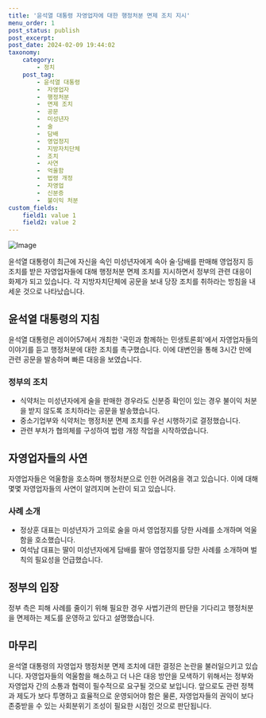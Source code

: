 ```yaml
---
title: '윤석열 대통령 자영업자에 대한 행정처분 면제 조치 지시'
menu_order: 1
post_status: publish
post_excerpt: 
post_date: 2024-02-09 19:44:02
taxonomy:
    category:
        - 정치
    post_tag:
        - 윤석열 대통령
        -  자영업자
        -  행정처분
        -  면제 조치
        -  공문
        -  미성년자
        -  술
        -  담배
        -  영업정지
        -  지방자치단체
        -  조치
        -  사연
        -  억울함
        -  법령 개정
        -  자영업
        -  신분증
        -  불이익 처분
custom_fields:
    field1: value 1
    field2: value 2
---
```


![Image](https://imgnews.pstatic.net/image/018/2024/02/09/0005671092_001_20240209143101067.jpg?type=w647)

윤석열 대통령이 최근에 자신을 속인 미성년자에게 속아 술·담배를 판매해 영업정지 등 조치를 받은 자영업자들에 대해 행정처분 면제 조치를 지시하면서 정부의 관련 대응이 화제가 되고 있습니다. 각 지방자치단체에 공문을 보내 당장 조치를 취하라는 방침을 내세운 것으로 나타났습니다.
## 윤석열 대통령의 지침
윤석열 대통령은 레이어57에서 개최한 '국민과 함께하는 민생토론회'에서 자영업자들의 이야기를 듣고 행정처분에 대한 조치를 촉구했습니다. 이에 대변인을 통해 3시간 만에 관련 공문을 발송하며 빠른 대응을 보였습니다.
### 정부의 조치
- 식약처는 미성년자에게 술을 판매한 경우라도 신분증 확인이 있는 경우 불이익 처분을 받지 않도록 조치하라는 공문을 발송했습니다.
- 중소기업부와 식약처는 행정처분 면제 조치를 우선 시행하기로 결정했습니다.
- 관련 부처가 협의체를 구성하여 법령 개정 작업을 시작하였습니다.
## 자영업자들의 사연
자영업자들은 억울함을 호소하며 행정처분으로 인한 어려움을 겪고 있습니다. 이에 대해 몇몇 자영업자들의 사연이 알려지며 논란이 되고 있습니다.
### 사례 소개
- 정상훈 대표는 미성년자가 고의로 술을 마셔 영업정지를 당한 사례를 소개하며 억울함을 호소했습니다.
- 여석남 대표는 딸이 미성년자에게 담배를 팔아 영업정지를 당한 사례를 소개하며 벌칙의 필요성을 언급했습니다.
## 정부의 입장
정부 측은 피해 사례를 줄이기 위해 필요한 경우 사법기관의 판단을 기다리고 행정처분을 면제하는 제도를 운영하고 있다고 설명했습니다.
## 마무리
윤석열 대통령의 자영업자 행정처분 면제 조치에 대한 결정은 논란을 불러일으키고 있습니다. 자영업자들의 억울함을 해소하고 더 나은 대응 방안을 모색하기 위해서는 정부와 자영업자 간의 소통과 협력이 필수적으로 요구될 것으로 보입니다. 앞으로도 관련 정책과 제도가 보다 투명하고 효율적으로 운영되어야 함은 물론, 자영업자들의 권익이 보다 존중받을 수 있는 사회분위기 조성이 필요한 시점인 것으로 판단됩니다.
